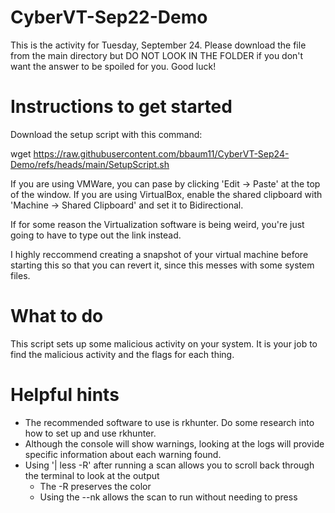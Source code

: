 # CyberVT-Sep22-Demo

This is the activity for Tuesday, September 24. Please download the file from the main directory but DO NOT LOOK IN THE FOLDER if you don't want the answer to be spoiled for you. Good luck!

# Instructions to get started

Download the setup script with this command:

wget https://raw.githubusercontent.com/bbaum11/CyberVT-Sep24-Demo/refs/heads/main/SetupScript.sh

If you are using VMWare, you can pase by clicking 'Edit -> Paste' at the top of the window.
If you are using VirtualBox, enable the shared clipboard with 'Machine -> Shared Clipboard' and set it to Bidirectional.

If for some reason the Virtualization software is being weird, you're just going to have to type out the link instead.

I highly reccommend creating a snapshot of your virtual machine before starting this so that you can revert it, since this messes with some system files.

# What to do
This script sets up some malicious activity on your system. It is your job to find the malicious activity and the flags for each thing.

# Helpful hints
- The recommended software to use is rkhunter. Do some research into how to set up and use rkhunter.
- Although the console will show warnings, looking at the logs will provide specific information about each warning found.
- Using '| less -R' after running a scan allows you to scroll back through the terminal to look at the output
  - The -R preserves the color
  - Using the --nk allows the scan to run without needing to press <ENTER>
